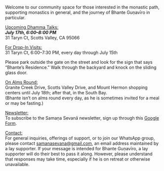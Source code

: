 Welcome to our community space for those interested in the monastic path, supporting monastics in general, and the journey of Bhante Guṇavīro in particular.

<u>Upcoming Dhamma Talks:</u>  
**_July 17th, 6:00–8:00 PM_**  
31 Taryn Ct, Scotts Valley, CA 95066

<u>For Drop-In Visits:</u>  
31 Taryn Ct, 6:00–7:30 PM, every day through July 15th

Please park outside the gate on the street and look for the sign that says “Bhante’s Residence.” Walk through the backyard and knock on the sliding glass door.

<u>On Alms Round:</u>  
Granite Creek Drive, Scotts Valley Drive, and Mount Hermon shopping centers until July 18th; after that, in the South Bay.  
(Bhante isn’t on alms round every day, as he is sometimes invited for a meal or may be fasting.)

<u>Newsletter:</u>  
To subscribe to the Samaṇa Sevanā newsletter, sign up through this [Google Form](https://forms.gle/NkBQv5JfWmNcXNnZA).

<u>Contact:</u>  
For general inquiries, offerings of support, or to join our WhatsApp group, please contact [samanasevana@gmail.com](mailto:samanasevana@gmail.com), an email address maintained by a lay supporter. If your message is intended for Bhante Guṇavīro, a lay supporter will do their best to pass it along. However, please understand that responses may take time, especially if he is on retreat or otherwise unavailable.

